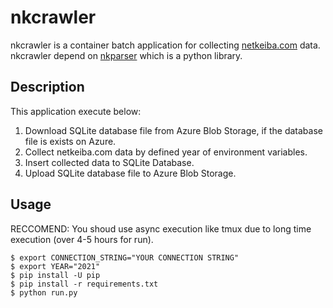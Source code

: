 # nkcrawler
nkcrawler is a container batch application for collecting [netkeiba.com](https://www.netkeiba.com/) data. nkcrawler depend on [nkparser](https://github.com/new-village/nkparser) which is a python library.   
  
## Description
This application execute below:  
1. Download SQLite database file from Azure Blob Storage, if the database file is exists on Azure.  
2. Collect netkeiba.com data by defined year of environment variables.  
3. Insert collected data to SQLite Database.  
4. Upload SQLite database file to Azure Blob Storage.  
  
## Usage
RECCOMEND: You shoud use async execution like tmux due to long time execution (over 4-5 hours for run).
```sh:
$ export CONNECTION_STRING="YOUR CONNECTION STRING"
$ export YEAR="2021"
$ pip install -U pip
$ pip install -r requirements.txt
$ python run.py
```
